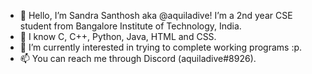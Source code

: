 - 👋 Hello, I’m Sandra Santhosh aka @aquiladive! I’m a 2nd year CSE student from Bangalore Institute of Technology, India.
- 🌱 I know C, C++, Python, Java, HTML and CSS.
- 👀 I’m currently interested in trying to complete working programs :p.
- 📫 You can reach me through Discord (aquiladive#8926).

<!---
aquiladive/aquiladive is a ✨ special ✨ repository because its `README.md` (this file) appears on your GitHub profile.
You can click the Preview link to take a look at your changes.
--->
